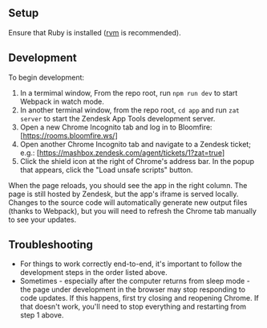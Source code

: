 ## Setup

Ensure that Ruby is installed ([rvm](https://rvm.io/) is recommended).

## Development

To begin development:

1. In a termimal window, From the repo root, run `npm run dev` to start Webpack in watch mode.
1. In another terminal window, from the repo root, `cd app` and run `zat server` to start the Zendesk App Tools development server.
1. Open a new Chrome Incognito tab and log in to Bloomfire: [https://rooms.bloomfire.ws/]
1. Open another Chrome Incognito tab and navigate to a Zendesk ticket; e.g.: [https://mashbox.zendesk.com/agent/tickets/1?zat=true]
1. Click the shield icon at the right of Chrome's address bar. In the popup that appears, click the "Load unsafe scripts" button.

When the page reloads, you should see the app in the right column. The page is still hosted by Zendesk, but the app's iframe is served locally. Changes to the source code will automatically generate new output files (thanks to Webpack), but you will need to refresh the Chrome tab manually to see your updates.

## Troubleshooting

* For things to work correctly end-to-end, it's important to follow the development steps in the order listed above.
* Sometimes - especially after the computer returns from sleep mode - the page under development in the browser may stop responding to code updates. If this happens, first try closing and reopening Chrome. If that doesn't work, you'll need to stop everything and restarting from step 1 above.
